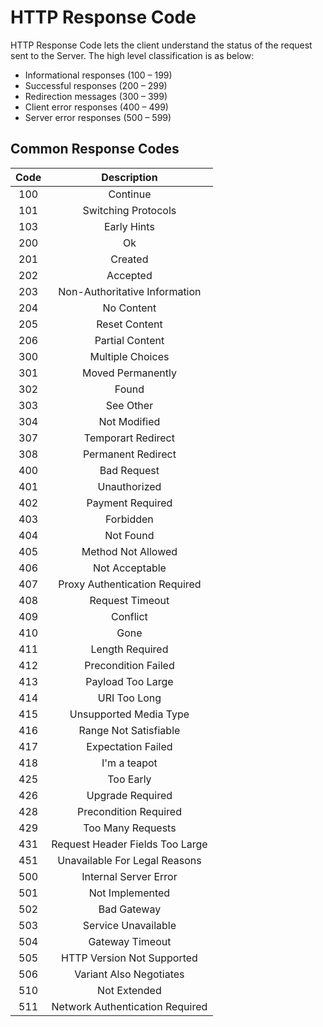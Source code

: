 # HTTP Response Code

HTTP Response Code lets the client understand the status of the request sent to 
the Server. The high level classification is as below:

- Informational responses (100 – 199)
- Successful responses (200 – 299)
- Redirection messages (300 – 399)
- Client error responses (400 – 499)
- Server error responses (500 – 599)

## Common Response Codes

| Code |      Description     | 
|:----:|:--------------------:|
| 100  |      Continue        |
| 101  |  Switching Protocols |
| 103  |    Early Hints       | 
| 200  |       Ok             |
| 201  |     Created          |
| 202  |     Accepted         |
| 203  | Non-Authoritative Information |
| 204  |     No Content       |
| 205  |    Reset Content     |
| 206  |    Partial Content   |
| 300  |     Multiple Choices |
| 301  |     Moved Permanently |
| 302  |       Found           |
| 303  |        See Other      | 
| 304  |      Not Modified     |
| 307  |     Temporart Redirect |
| 308  |     Permanent Redirect |
| 400  |     Bad Request        |
| 401  |     Unauthorized       |
| 402  |     Payment Required   | 
| 403  |     Forbidden          |
| 404  |     Not Found          |
| 405  |     Method Not Allowed |
| 406  |     Not Acceptable     |
| 407  | Proxy Authentication Required |
| 408  | Request Timeout   | 
| 409  | Conflict | 
| 410  | Gone |
| 411  | Length Required | 
| 412  | Precondition Failed  |
| 413  | Payload Too Large |
| 414  | URI Too Long |
| 415  | Unsupported Media Type |
| 416  | Range Not Satisfiable |
| 417  | Expectation Failed |
| 418  | I'm a teapot |
| 425  | Too Early |
| 426  | Upgrade Required | 
| 428  | Precondition Required |
| 429  | Too Many Requests | 
| 431  | Request Header Fields Too Large |
| 451  | Unavailable For Legal Reasons |
| 500  | Internal Server Error |
| 501  | Not Implemented | 
| 502  | Bad Gateway |  
| 503  | Service Unavailable |
| 504  | Gateway Timeout |
| 505  | HTTP Version Not Supported |
| 506  | Variant Also Negotiates | 
| 510  | Not Extended | 
| 511  | Network Authentication Required | 
